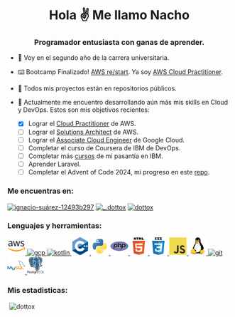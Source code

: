 <h1 align="center">Hola ✌️ Me llamo Nacho</h1>
<h3 align="center">Programador entusiasta con ganas de aprender.</h3>

- 📖 Voy en el segundo año de la carrera universitaria.
  
- ⌨️ Bootcamp Finalizado! [AWS re/start](https://aws.amazon.com/es/training/restart/). Ya soy [AWS Cloud Practitioner](https://www.credly.com/badges/8e519882-77f2-475e-a11d-afbc2a0c10fe/).

- 🤝 Todos mis proyectos están en repositorios públicos.

- 🌱 Actualmente me encuentro desarrollando aún más mis skills en Cloud y DevOps. Estos son mis objetivos recientes:
  - [X] Lograr el [Cloud Practitioner](https://www.credly.com/badges/8e519882-77f2-475e-a11d-afbc2a0c10fe/) de AWS.
  - [ ] Lograr el [Solutions Architect](https://aws.amazon.com/certification/certified-solutions-architect-associate/) de AWS.
  - [ ] Lograr el [Associate Cloud Engineer](https://cloud.google.com/learn/certification/cloud-engineer?hl=es-419) de Google Cloud.
  - [ ] Completar el curso de Coursera de IBM de DevOps.
  - [ ] Completar más [cursos](https://github.com/dottox/ibm-notes) de mi pasantía en IBM.
  - [ ] Aprender Laravel.
  - [ ] Completar el Advent of Code 2024, mi progreso en este [repo](https://github.com/dottox/AOC2024).

<h3 align="left">Me encuentras en:</h3>
<p align="left">
<a href="https://linkedin.com/in/ignacio-suárez-12493b297" target="blank"><img align="center" src="https://raw.githubusercontent.com/rahuldkjain/github-profile-readme-generator/master/src/images/icons/Social/linked-in-alt.svg" alt="ignacio-suárez-12493b297" height="30" width="40" /></a>
<a href="https://instagram.com/_.dottox" target="blank"><img align="center" src="https://raw.githubusercontent.com/rahuldkjain/github-profile-readme-generator/master/src/images/icons/Social/instagram.svg" alt="_.dottox" height="30" width="40" /></a>
<a href="https://www.leetcode.com/dottox" target="blank"><img align="center" src="https://raw.githubusercontent.com/rahuldkjain/github-profile-readme-generator/master/src/images/icons/Social/leet-code.svg" alt="dottox" height="30" width="40" /></a>
</p>

<h3 align="left">Lenguajes y herramientas:</h3>
<p align="left"> <a href="https://aws.amazon.com" target="_blank" rel="noreferrer"> <img src="https://raw.githubusercontent.com/devicons/devicon/master/icons/amazonwebservices/amazonwebservices-original-wordmark.svg" alt="aws" width="40" height="40"/> </a><a href="https://cloud.google.com" target="_blank" rel="noreferrer"> <img src="https://www.vectorlogo.zone/logos/google_cloud/google_cloud-icon.svg" alt="gcp" width="40" height="40"/> </a> <a href="https://kotlinlang.org" target="_blank" rel="noreferrer"> <img src="https://www.vectorlogo.zone/logos/kotlinlang/kotlinlang-icon.svg" alt="kotlin" width="40" height="40"/> </a><a href="https://www.w3schools.com/cpp/" target="_blank" rel="noreferrer"> <img src="https://raw.githubusercontent.com/devicons/devicon/master/icons/cplusplus/cplusplus-original.svg" alt="cplusplus" width="40" height="40"/> </a><a href="https://www.python.org" target="_blank" rel="noreferrer"> <img src="https://raw.githubusercontent.com/devicons/devicon/master/icons/python/python-original.svg" alt="python" width="40" height="40"/> </a> <a href="https://www.php.net" target="_blank" rel="noreferrer"> <img src="https://raw.githubusercontent.com/devicons/devicon/master/icons/php/php-original.svg" alt="php" width="40" height="40"/> </a>  <a href="https://www.w3.org/html/" target="_blank" rel="noreferrer"> <img src="https://raw.githubusercontent.com/devicons/devicon/master/icons/html5/html5-original-wordmark.svg" alt="html5" width="40" height="40"/> </a><a href="https://www.w3schools.com/css/" target="_blank" rel="noreferrer"> <img src="https://raw.githubusercontent.com/devicons/devicon/master/icons/css3/css3-original-wordmark.svg" alt="css3" width="40" height="40"/> </a><a href="https://developer.mozilla.org/en-US/docs/Web/JavaScript" target="_blank" rel="noreferrer"> <img src="https://raw.githubusercontent.com/devicons/devicon/master/icons/javascript/javascript-original.svg" alt="javascript" width="40" height="40"/> </a> <a href="https://www.linux.org/" target="_blank" rel="noreferrer"> <img src="https://raw.githubusercontent.com/devicons/devicon/master/icons/linux/linux-original.svg" alt="linux" width="40" height="40"/> </a> <a href="https://git-scm.com/" target="_blank" rel="noreferrer"> <img src="https://www.vectorlogo.zone/logos/git-scm/git-scm-icon.svg" alt="git" width="40" height="40"/> </a> <a href="https://www.mysql.com/" target="_blank" rel="noreferrer"> <img src="https://raw.githubusercontent.com/devicons/devicon/master/icons/mysql/mysql-original-wordmark.svg" alt="mysql" width="40" height="40"/> </a> <a href="https://www.postgresql.org" target="_blank" rel="noreferrer"> <img src="https://raw.githubusercontent.com/devicons/devicon/master/icons/postgresql/postgresql-original-wordmark.svg" alt="postgresql" width="40" height="40"/> </a> 

<h3 align="left">Mis estadisticas:</h3>
<p>&nbsp;<img align="center" src="https://github-readme-stats.vercel.app/api?username=dottox&show_icons=true&theme=dark&locale=en" alt="dottox" /></p>

